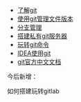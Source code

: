 * [了解git](README)
* [使用git管理文件版本](baseUseGit)
* [分支管理](branchManagement)
* [搭建私有git服务器](privateGitServer)
* [玩转git命令](gitCommand)
* [IDEA使用git](IDEAUseGit)
* [git官方中文文档](https://git-scm.com/book/zh/v2)

今后新增：

如何搭建玩转gitlab